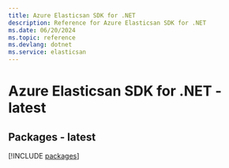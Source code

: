 ```yaml
---
title: Azure Elasticsan SDK for .NET
description: Reference for Azure Elasticsan SDK for .NET
ms.date: 06/20/2024
ms.topic: reference
ms.devlang: dotnet
ms.service: elasticsan
---
```

# Azure Elasticsan SDK for .NET - latest
## Packages - latest
[!INCLUDE [packages](elasticsan-index.md)]